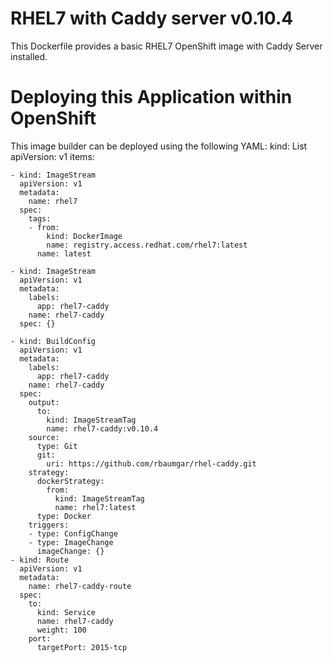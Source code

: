 # RHEL7 with Caddy server v0.10.4
This Dockerfile provides a basic RHEL7 OpenShift image with Caddy Server installed.
# Deploying this Application within OpenShift
This image builder can be deployed using the following YAML:
    kind: List
    apiVersion: v1
    items:

    - kind: ImageStream
      apiVersion: v1
      metadata:
        name: rhel7
      spec:
        tags:
        - from:
            kind: DockerImage
            name: registry.access.redhat.com/rhel7:latest
          name: latest

    - kind: ImageStream
      apiVersion: v1
      metadata:
        labels:
          app: rhel7-caddy
        name: rhel7-caddy
      spec: {}

    - kind: BuildConfig
      apiVersion: v1
      metadata:
        labels:
          app: rhel7-caddy
        name: rhel7-caddy
      spec:
        output:
          to:
            kind: ImageStreamTag
            name: rhel7-caddy:v0.10.4
        source:
          type: Git
          git:
            uri: https://github.com/rbaumgar/rhel-caddy.git
        strategy:
          dockerStrategy:
            from:
              kind: ImageStreamTag
              name: rhel7:latest
          type: Docker
        triggers:
        - type: ConfigChange
        - type: ImageChange
          imageChange: {}
    - kind: Route
      apiVersion: v1
      metadata:
        name: rhel7-caddy-route
      spec:
        to:
          kind: Service
          name: rhel7-caddy
          weight: 100
        port:
          targetPort: 2015-tcp

